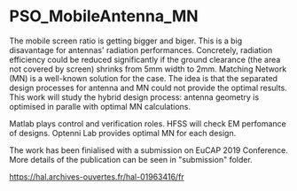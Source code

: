 # PSO_MobileAntenna_MN
The mobile screen ratio is getting bigger and biger. This is a big disavantage for antennas' radiation performances. Concretely, radiation efficiency could be reduced significantly if the ground clearance (the area not covered by screen) shrinks from 5mm width to 2mm.
Matching Network (MN) is a well-known solution for the case. The idea is that the separated design processes for antenna and MN could not provide the optimal results. This work will study the hybrid design process: antenna geometry is optimised in paralle with optimal MN calculations.

Matlab plays control and verification roles. HFSS will check EM perfomance of designs. Optenni Lab provides optimal MN for each design. 

The work has been finialised with a submission on EuCAP 2019 Conference. More details of the publication can be seen in "submission" folder.

https://hal.archives-ouvertes.fr/hal-01963416/fr
